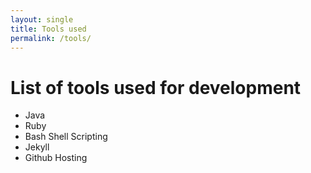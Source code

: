 ```yaml
---
layout: single
title: Tools used
permalink: /tools/
--- 
```

# List of tools used for development

- Java
- Ruby
- Bash Shell Scripting
- Jekyll
- Github Hosting
